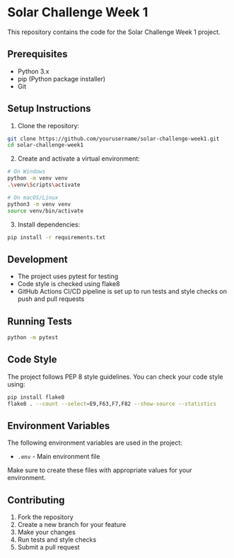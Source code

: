 # Solar Challenge Week 1

This repository contains the code for the Solar Challenge Week 1 project.

## Prerequisites

- Python 3.x
- pip (Python package installer)
- Git

## Setup Instructions

1. Clone the repository:
```bash
git clone https://github.com/yourusername/solar-challenge-week1.git
cd solar-challenge-week1
```

2. Create and activate a virtual environment:
```bash
# On Windows
python -m venv venv
.\venv\Scripts\activate

# On macOS/Linux
python3 -m venv venv
source venv/bin/activate
```

3. Install dependencies:
```bash
pip install -r requirements.txt
```

## Development

- The project uses pytest for testing
- Code style is checked using flake8
- GitHub Actions CI/CD pipeline is set up to run tests and style checks on push and pull requests

## Running Tests

```bash
python -m pytest
```

## Code Style

The project follows PEP 8 style guidelines. You can check your code style using:

```bash
pip install flake8
flake8 . --count --select=E9,F63,F7,F82 --show-source --statistics
```

## Environment Variables

The following environment variables are used in the project:
- `.env` - Main environment file

Make sure to create these files with appropriate values for your environment.

## Contributing

1. Fork the repository
2. Create a new branch for your feature
3. Make your changes
4. Run tests and style checks
5. Submit a pull request



